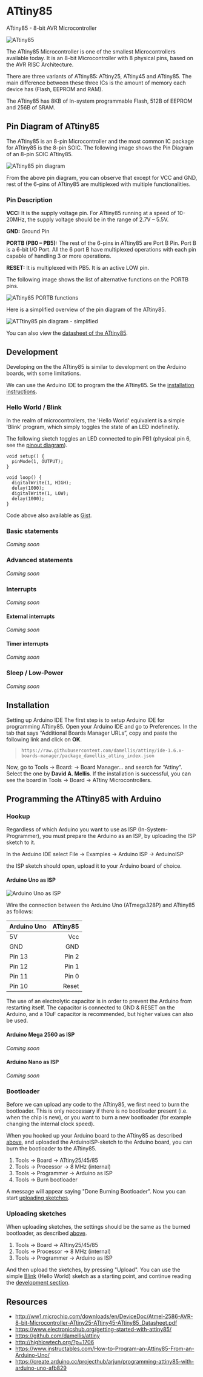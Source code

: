 # ATtiny85

ATtiny85 - 8-bit AVR Microcontroller

![ATtiny85](resources/ATtiny85.jpg)

The ATtiny85 Microcontroller is one of the smallest Microcontrollers available today. It is an 8-bit Microcontroller with 8 physical pins, based on the AVR RISC Architecture.

There are three variants of ATtiny85: ATtiny25, ATtiny45 and ATtiny85. The main difference between these three ICs is the amount of memory each device has (Flash, EEPROM and RAM).

The ATtiny85 has 8KB of In-system programmable Flash, 512B of EEPROM and 256B of SRAM.

## Pin Diagram of ATtiny85

The ATtiny85 is an 8-pin Microcontroller and the most common IC package for ATtiny85 is the 8-pin SOIC. The following image shows the Pin Diagram of an 8-pin SOIC ATtiny85.

![ATtiny85 pin diagram](resources/ATtiny85-Pin-Diagram.jpg)

From the above pin diagram, you can observe that except for VCC and GND, rest of the 6-pins of ATtiny85 are multiplexed with multiple functionalities.

### Pin Description
**VCC:** It is the supply voltage pin. For ATtiny85 running at a speed of 10-20MHz, the supply voltage should be in the range of 2.7V – 5.5V.

**GND:** Ground Pin

**PORTB (PB0 – PB5):** The rest of the 6-pins in ATtiny85 are Port B Pin. Port B is a 6-bit I/O Port. All the 6 port B have multiplexed operations with each pin capable of handling 3 or more operations.

**RESET:** It is multiplexed with PB5. It is an active LOW pin.

The following image shows the list of alternative functions on the PORTB pins.

![ATtiny85 PORTB functions](resources/ATtiny85-PORTB-Functions.jpg)

Here is a simplified overview of the pin diagram of the ATtiny85.

![ATTtiny85 pin diagram - simplified](resources/ATtiny85-Pin-Diagram-Simple.png)

You can also view the [datasheet of the ATtiny85](http://ww1.microchip.com/downloads/en/DeviceDoc/Atmel-2586-AVR-8-bit-Microcontroller-ATtiny25-ATtiny45-ATtiny85_Datasheet.pdf).

## Development

Developing on the the ATtiny85 is similar to development on the Arduino boards, with some limitations.

We can use the Arduino IDE to program the the ATtiny85. Se the [installation instructions](#installation).

### Hello World / Blink

In the realm of microcontrollers, the 'Hello World' equivalent is a simple 'Blink' program, which simply toggles the state of an LED indefinetily.

The following sketch toggles an LED connected to pin PB1 (physical pin 6, see the [pinout diagram](#pin-diagram-of-attiny85)).

```c_cpp
void setup() {
  pinMode(1, OUTPUT);
}

void loop() {
  digitalWrite(1, HIGH);
  delay(1000);
  digitalWrite(1, LOW);
  delay(1000);
}
```

Code above also available as [Gist](https://gist.github.com/storbukas/751ab544ea254e17d54b5bb69c972519).

### Basic statements

*Coming soon*

### Advanced statements

*Coming soon*

### Interrupts

*Coming soon*

#### External interrupts

*Coming soon*

#### Timer interrupts

*Coming soon*

### Sleep / Low-Power

*Coming soon*

## Installation

Setting up Arduino IDE
The first step is to setup Arduino IDE for programming ATtiny85. Open your Arduino IDE and go to Preferences. In the tab that says “Additional Boards Manager URLs”, copy and paste the following link and click on **OK**.

> `https://raw.githubusercontent.com/damellis/attiny/ide-1.6.x-boards-manager/package_damellis_attiny_index.json`

Now, go to Tools → Board: → Board Manager… and search for “Attiny”. Select the one by **David A. Mellis**. If the installation is successful, you can see the board in Tools → Board → ATtiny Microcontrollers.

## Programming the ATtiny85 with Arduino

### Hookup

Regardless of which Arduino you want to use as ISP (In-System-Programmer), you must prepare the Arduino as an ISP, by uploading the ISP sketch to it.

In the Arduino IDE select File → Examples → Arduino ISP → ArduinoISP

the ISP sketch should open, upload it to your Arduino board of choice.

#### Arduino Uno as ISP

![Arduino Uno as ISP](resources/Arduino-Uno-programming-ATtiny85.png)

Wire the connection between the Arduino Uno (ATmega328P) and ATtiny85 as follows:

| Arduino Uno | ATtiny85 |
| ----------- | -------: |
| 5V          |      Vcc |
| GND         |      GND |
| Pin 13      |    Pin 2 |
| Pin 12      |    Pin 1 |
| Pin 11      |    Pin 0 |
| Pin 10      |    Reset |

The use of an electrolytic capacitor is in order to prevent the Arduino from restarting itself. The capacitor is connected to GND & RESET on the Arduino, and a 10uF capacitor is recommended, but higher values can also be used.

#### Arduino Mega 2560 as ISP

*Coming soon*

#### Arduino Nano as ISP

*Coming soon*

### Bootloader

Before we can upload any code to the ATtiny85, we first need to burn the bootloader. This is only neccessary if there is no bootloader present (i.e. when the chip is new), or you want to burn a new bootloader (for example changing the internal clock speed).

When you hooked up your Arduino board to the ATtiny85 as described [above](#hookup), and uploaded the ArduinoISP-sketch to the Arduino board, you can burn the bootloader to the ATtiny85.

1. Tools → Board → ATtiny25/45/85
2. Tools → Processor → 8 MHz (internal)
3. Tools → Programmer → Arduino as ISP
4. Tools → Burn bootloader

A message will appear saying "Done Burning Bootloader". Now you can start [uploading sketches](#uploading-sketches).

### Uploading sketches

When uploading sketches, the settings should be the same as the burned bootloader, as described [above](#bootloader).

1. Tools → Board → ATtiny25/45/85
2. Tools → Processor → 8 MHz (internal)
3. Tools → Programmer → Arduino as ISP

And then upload the sketches, by pressing "Upload". You can use the simple [Blink](#hello-world--blink) (Hello World) sketch as a starting point, and continue reading the [development section](#development).

## Resources

- http://ww1.microchip.com/downloads/en/DeviceDoc/Atmel-2586-AVR-8-bit-Microcontroller-ATtiny25-ATtiny45-ATtiny85_Datasheet.pdf
- https://www.electronicshub.org/getting-started-with-attiny85/
- https://github.com/damellis/attiny
- http://highlowtech.org/?p=1706
- https://www.instructables.com/How-to-Program-an-Attiny85-From-an-Arduino-Uno/
- https://create.arduino.cc/projecthub/arjun/programming-attiny85-with-arduino-uno-afb829
